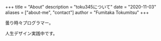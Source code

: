 +++
title = "About"
description = "toku345について"
date = "2020-11-03"
aliases = ["about-me", "contact"]
author = "Fumitaka Tokumitsu"
+++

曇り時々プログラマー。

人生デザイン実践中です。

